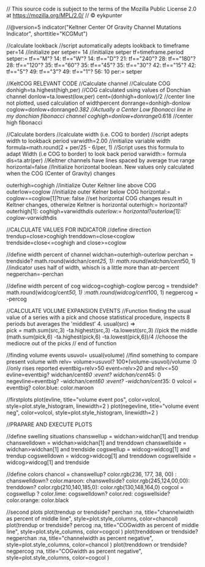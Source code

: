 // This source code is subject to the terms of the Mozilla Public License 2.0 at https://mozilla.org/MPL/2.0/
// © eykpunter

//@version=5
indicator("Keltner Center Of Gravity Channel Mutations Indicator", shorttitle="KCGMut")

//calculate lookback
//script automatically adepts lookback to timeframe
per=14                               //initialize per
setper= 14                           //initialize setper
tf=timeframe.period
setper:= tf=="M"? 14: tf=="W"? 14: tf=="D"? 21: tf=="240"? 28: tf=="180"? 28: tf=="120"? 35: tf=="60"? 35: tf=="45"? 35: tf=="30"? 42: tf=="15"? 42: tf=="5"? 49: tf=="3"? 49: tf=="1"? 56: 10
per:= setper

//KeltCOG RELEVANT CODE
//Calculate channel
//Calculate COG
donhigh=ta.highest(high,per)           //COG calculated using values of Donchian channel
donlow=ta.lowest(low,per)
cent=(donhigh+donlow)/2             //center line not plotted, used calculation of widthpercent
donrange=donhigh-donlow
coglow=donlow+donrange*0.382        //Actually a Center Low fibonacci line in my donchian fibonacci channel
coghigh=donlow+donrange*0.618       //center high fibonacci

//Calculate borders
//calculate width (i.e. COG to border)
//script adepts width to lookback period
varwidth=2.00                           //initialize variable width
formula=math.round(2 + per/25 - 6/per, 1)    //Script uses this formula to adapt Width (i.e COG to border) to look back period
varwidth:= formula
dis=ta.atr(per)                        //Keltner channels have lines spaced by average true range
horizontal=false                    //Initialize horizontal boolean. New values only calculated when the COG (Center of Gravity) changes 

outerhigh=coghigh             //initialize Outer Keltner line above COG
outerlow=coglow               //initialize outer Kelner below COG
horizontal:= coglow==coglow[1]?true: false                //set horizontal COG changes result in Keltner changes, otherwize Keltner is horizontal
outerhigh:= horizontal?outerhigh[1]: coghigh+varwidth*dis
outerlow:= horizontal?outerlow[1]: coglow-varwidth*dis

//CALCULATE VALUES FOR INDICATOR
//define direction
trendup=close>coghigh
trenddown=close<coglow
trendside=close<=coghigh and close>=coglow

//define width percent of channel
widchan=outerhigh-outerlow
perchan = trendside? math.round(widchan/cent*25, 1): math.round(widchan/cent*50, 1) //indicator uses half of width, whisch is a little more than atr-percent
negperchan=-perchan

//define width percent of cog
widcog=coghigh-coglow
percog = trendside? math.round(widcog/cent*50, 1) :math.round(widcog/cent*100, 1)
negpercog = -percog

//CALCULATE VOLUME EXPANSION EVENTS
//Function finding the usual value of a series with a pick and choose statistical procedure, inspects 8 periods but averages the 'middlest' 4.
usual(src) =>                                            
    pick = math.sum(src,3) -ta.highest(src,3) -ta.lowest(src,3)    //pick the middle
    (math.sum(pick,6) -ta.highest(pick,6) -ta.lowest(pick,6))/4    //choose the mediocre out of the picks
// end of function

//finding volume events
usuvol= usual(volume) //find something to compare present volume with
relv= volume>usuvol? 100*(volume-usuvol)/volume :0     //only rises reported
eventbig=relv>50
event=relv>20 and relv<=50
evline=eventbig? widchan/cent*60 :event? widchan/cent*45: 0
negevline=eventbig? -widchan/cent*60 :event? -widchan/cent*35: 0
volcol = eventbig? color.blue: color.maroon

//firstplots
plot(evline,    title="volume event pos", color=volcol, style=plot.style_histogram, linewidth=2 )
plot(negevline, title="volume event neg", color=volcol, style=plot.style_histogram, linewidth=2 )

//PRAPARE AND EXECUTE PLOTS

//define swelling situations
chanswellup = widchan>widchan[1] and trendup
chanswelldown = widchan>widchan[1] and trenddown
chanswellside = widchan>widchan[1] and trendside
cogswellup = widcog>widcog[1] and trendup
cogswelldown = widcog>widcog[1] and trenddown
cogswellside = widcog>widcog[1] and trendside

//define colors
chancol = chanswellup? color.rgb(236, 177, 38, 00) : chanswelldown? color.maroon: chanswellside? color.rgb(245,124,00,00): trenddown? color.rgb(210,140,185,0): color.rgb(130,148,164,0)
cogcol = cogswellup ?  color.lime: cogswelldown? color.red: cogswellside? color.orange: color.black

//second plots
plot(trendup or trendside? perchan :na, title="channelwidth as percent of middle line", style=plot.style_columns, color=chancol)
plot(trendup or trendside? percog :na, title="COGwidth as percent of middle line", style=plot.style_columns, color=cogcol )
plot(trenddown or trendside? negperchan :na, title="channelwidth as percent negative", style=plot.style_columns, color=chancol )
plot(trenddown or trendside? negpercog :na, title="COGwidth as percent negative", style=plot.style_columns, color=cogcol )




